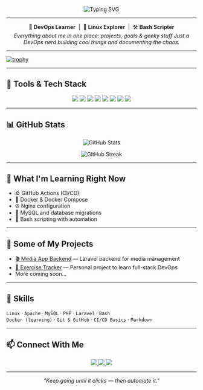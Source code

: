 
<p align="center">
  <img src="https://readme-typing-svg.herokuapp.com?font=Fira+Code&size=26&duration=3000&pause=1000&color=F78A22&center=true&width=800&lines=Hi%2C+I'm+Maryam+Tufail;DevOps+Learner+%7C+Linux+Explorer+%7C+Bash+Scripter;Learning+Docker%2C+CI%2FCD%2C+Nginx+and+more" alt="Typing SVG" />


</p>

---

<p align="center">
  🚀 <b>DevOps Learner</b> &nbsp;|&nbsp; 🐧 <b>Linux Explorer</b> &nbsp;|&nbsp; 🛠️ <b>Bash Scripter</b><br>
  <i>Everything about me in one place: projects, goals & geeky stuff
Just a DevOps nerd building cool things and documenting the chaos.</i>
</p>

---
[![trophy](https://github-profile-trophy.vercel.app/?username=maryamtufail01&theme=gruvbox)](https://github.com/ryo-ma/github-profile-trophy)

---

## 🔧 Tools & Tech Stack

<p align="center">
  <img src="https://img.shields.io/badge/Linux-FCC624?style=for-the-badge&logo=linux&logoColor=black" />
  <img src="https://img.shields.io/badge/Docker-2496ED?style=for-the-badge&logo=docker&logoColor=white" />
  <img src="https://img.shields.io/badge/Git-F05032?style=for-the-badge&logo=git&logoColor=white" />
  <img src="https://img.shields.io/badge/GitHub-181717?style=for-the-badge&logo=github&logoColor=white" />
  <img src="https://img.shields.io/badge/MySQL-4479A1?style=for-the-badge&logo=mysql&logoColor=white" />
  <img src="https://img.shields.io/badge/Bash-121011?style=for-the-badge&logo=gnubash&logoColor=white" />
  <img src="https://img.shields.io/badge/Apache-D22128?style=for-the-badge&logo=apache&logoColor=white" />
  <img src="https://img.shields.io/badge/Nginx-009639?style=for-the-badge&logo=nginx&logoColor=white" />
</p>

---

## 📊 GitHub Stats

<p align="center">
  <img src="https://github-readme-stats.vercel.app/api?username=Maryam12144&show_icons=true&theme=github_dark&hide_border=true&count_private=true" alt="GitHub Stats" />
</p>

<p align="center">
  <img src="https://github-readme-streak-stats.herokuapp.com?user=Maryam12144&theme=github-dark&hide_border=true" alt="GitHub Streak" />
</p>

---

## 🧠 What I'm Learning Right Now

- ⚙️ GitHub Actions (CI/CD)
- 🐳 Docker & Docker Compose
- 🌐 Nginx configuration
- 🐘 MySQL and database migrations
- 📜 Bash scripting with automation

---

## 📂 Some of My Projects

- [🎬 Media App Backend](https://github.com/maryam12144/media-app-backend) — Laravel backend for media management
- [🌱 Exercise Tracker](https://github.com/maryam12144/exercise-app-backend) — Personal project to learn full-stack DevOps
- More coming soon...

---

## 🧰 Skills

`Linux` · `Apache` · `MySQL` · `PHP` · `Laravel` · `Bash`  
`Docker (learning)` · `Git & GitHub` · `CI/CD Basics` · `Markdown`

---

## 📫 Connect With Me

<p align="center">
  <a href="mailto:maryamtufail01@gmail.com">
    <img src="https://img.shields.io/badge/Email-D14836?style=for-the-badge&logo=gmail&logoColor=white" />
  </a>
  <a href="https://github.com/maryamtufail01">
    <img src="https://img.shields.io/badge/GitHub-100000?style=for-the-badge&logo=github&logoColor=white" />
  </a>
<a href="https://www.linkedin.com/in/maryam-tufail">
    <img src="https://img.shields.io/badge/LinkedIn-0A66C2?style=for-the-badge&logo=linkedin&logoColor=white" />
  </a>
</p>

---

<p align="center"><i>"Keep going until it clicks — then automate it."</i></p>

